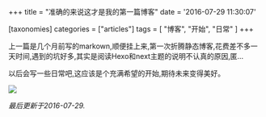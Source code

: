 +++
title = "准确的来说这才是我的第一篇博客"
date = '2016-07-29 11:30:07'

[taxonomies]
categories = ["articles"]
tags = [ "博客", "开始", "日常" ]
+++

上一篇是几个月前写的markown,顺便挂上来,第一次折腾静态博客,花费差不多一天时间,遇到的坑好多,其实是阅读Hexo和next主题的说明不认真的原因,匿...

以后会写一些日常吧,这应该是个充满希望的开始,期待未来变得美好。

![](https://c2.staticflickr.com/9/8761/28028919073_5dd6a9207c_h.jpg)

*最后更新于2016-07-29.*
